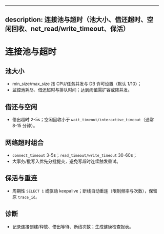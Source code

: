 ______________________________________________________________________

## description: 连接池与超时（池大小、借还超时、空闲回收、net_read/write_timeout、保活）

# 连接池与超时

## 池大小

- min_size/max_size 按 CPU/任务并发与 DB 许可设置（默认 1/10）；
- 监控池耗尽、借还超时与排队时间；达到阈值需扩容或降并发。

## 借还与空闲

- 借出超时 2-5s；空闲回收小于 `wait_timeout/interactive_timeout`（通常 8-15 分钟）。

## 网络超时组合

- `connect_timeout` 3-5s；`read_timeout/write_timeout` 30-60s；
- 大事务/批写入优先分批提交，避免写超时连续触发重试。

## 保活与重连

- 周期性 `SELECT 1` 或驱动 keepalive；断线自动重连（限制频率与次数），保留原 `trace_id`。

## 诊断

- 记录连接创建/释放、借出等待、断线次数；生成健康检查报表。
